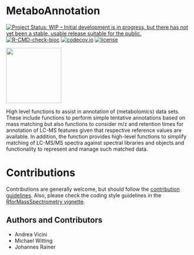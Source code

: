 # MetaboAnnotation

[![Project Status: WIP – Initial development is in progress, but there has not yet been a stable, usable release suitable for the public.](https://www.repostatus.org/badges/latest/wip.svg)](https://www.repostatus.org/#wip)
[![R-CMD-check-bioc](https://github.com/RforMassSpectrometry/MetaboAnnotation/workflows/R-CMD-check-bioc/badge.svg)](https://github.com/RforMassSpectrometry/MetaboAnnotation/actions?query=workflow%3AR-CMD-check-bioc)
[![codecov.io](http://codecov.io/github/RforMassSpectrometry/MetaboAnnotation/coverage.svg?branch=master)](http://codecov.io/github/RforMassSpectrometry/MetaboAnnotation?branch=master)
[![license](https://img.shields.io/badge/license-Artistic--2.0-brightgreen.svg)](https://opensource.org/licenses/Artistic-2.0)

<img
src="https://raw.githubusercontent.com/rformassspectrometry/stickers/master/MetaboAnnotation/MetaboAnnotation.png"
height="150">

High level functions to assist in annotation of (metabolomics) data sets. These
include functions to perform simple tentative annotations based on mass matching
but also functions to consider m/z and retention times for annotation of LC-MS
features given that respective reference values are available. In addition, the
function provides high-level functions to simplify matching of LC-MS/MS spectra
against spectral libraries and objects and functionality to represent and manage
such matched data.


# Contributions

Contributions are generally welcome, but should follow the [contribution
guidelines](https://rformassspectrometry.github.io/RforMassSpectrometry/articles/RforMassSpectrometry.html#contributions).
Also, please check the coding style guidelines in the [RforMassSpectrometry
vignette](https://rformassspectrometry.github.io/RforMassSpectrometry/articles/RforMassSpectrometry.html).


## Authors and Contributors

- Andrea Vicini
- Michael Witting
- Johannes Rainer
